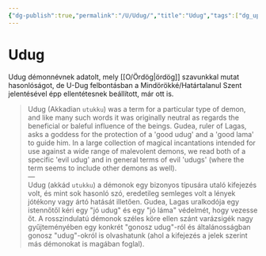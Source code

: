```yaml
---
{"dg-publish":true,"permalink":"/U/Udug/","title":"Udug","tags":["dg_uploaded","Englishtexttranslated"],"created":"2023-11-11T12:20","updated":"2023-11-11T12:20"}
---
```



# Udug

Udug démonnévnek adatolt, mely [[O/Ördög\|ördög]] szavunkkal mutat hasonlóságot, de U-Dug felbontásban a Mindörökké/Határtalanul Szent jelentésével épp ellentétesnek beállított, már ott is.  
> Udug (Akkadian `utukku`) was a term for a particular type of demon, and like many such words it was originally neutral as regards the beneficial or baleful influence of the beings. Gudea, ruler of Lagas, asks a goddess for the protection of a 'good udug' and a 'good lama' to guide him. In a large collection of magical incantations intended for use against a wide range of malevolent demons, we read both of a specific 'evil udug' and in general terms of evil 'udugs' (where the term seems to include other demons as well).  
> —  
> Udug (akkád `utukku`) a démonok egy bizonyos típusára utaló kifejezés volt, és mint sok hasonló szó, eredetileg semleges volt a lények jótékony vagy ártó hatását illetően. Gudea, Lagas uralkodója egy istennőtől kéri egy "jó udug" és egy "jó láma" védelmét, hogy vezesse őt. A rosszindulatú démonok széles köre ellen szánt varázsigék nagy gyűjteményében egy konkrét "gonosz udug"-ról és általánosságban gonosz "udug"-okról is olvashatunk (ahol a kifejezés a jelek szerint más démonokat is magában foglal).  